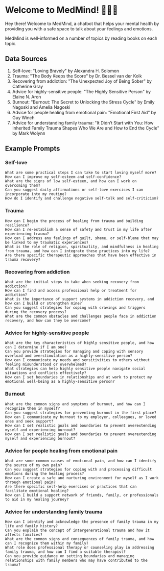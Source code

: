 # Welcome to MedMind! 🚀🧠🤖

Hey there! Welcome to MedMind, a chatbot that helps your mental health by providing you with a safe space to talk about your feelings and emotions.

MedMind is well-informed on a number of topics by reading books on each topic.

## Data Sources
1. Self-love: "Loving Bravely" by Alexandra H. Solomon
2. Trauma: "The Body Keeps the Score" by Dr. Bessel van der Kolk
3. Recovering from addiction: "The Unexpected Joy of Being Sober" by Catherine Gray
4. Advice for highly-sensitive people: "The Highly Sensitive Person" by Elaine N. Aron
5. Burnout: "Burnout: The Secret to Unlocking the Stress Cycle" by Emily Nagoski and Amelia Nagoski
6. Advice for people healing from emotional pain: "Emotional First Aid" by Guy Winch
7. Advice for understanding family trauma: "It Didn’t Start with You: How Inherited Family Trauma Shapes Who We Are and How to End the Cycle" by Mark Wolynn

## Example Prompts
### Self-love
```
What are some practical steps I can take to start loving myself more?
How can I improve my self-esteem and self-confidence?
What are the signs of low self-esteem, and how can I work on overcoming them?
Can you suggest daily affirmations or self-love exercises I can incorporate into my routine?
How do I identify and challenge negative self-talk and self-criticism?
```
### Trauma
```
How can I begin the process of healing from trauma and building resilience?
How can I re-establish a sense of safety and trust in my life after experiencing trauma?
How can I address any feelings of guilt, shame, or self-blame that may be linked to my traumatic experiences?
What is the role of religion, spirituality, and mindfulness in healing from trauma, and how can I integrate these practices into my life?
Are there specific therapeutic approaches that have been effective in trauma recovery?
```
### Recovering from addiction
```
What are the initial steps to take when seeking recovery from addiction?
How can I find and access professional help or treatment for addiction?
What is the importance of support systems in addiction recovery, and how can I build or strengthen mine?
Can you suggest strategies for coping with cravings and triggers during the recovery process?
What are the common obstacles and challenges people face in addiction recovery, and how can they be overcome?
```
### Advice for highly-sensitive people
```
What are the key characteristics of highly sensitive people, and how can I determine if I am one?
Can you provide strategies for managing and coping with sensory overload and overstimulation as a highly-sensitive person?
How can I communicate my needs and sensitivities to others without feeling misunderstood or overwhelmed?
What strategies can help highly sensitive people navigate social situations and conflicts effectively?
How can I set boundaries in relationships and at work to protect my emotional well-being as a highly-sensitive person?
```
### Burnout
```
What are the common signs and symptoms of burnout, and how can I recognize them in myself?
Can you suggest strategies for preventing burnout in the first place?
How can I communicate my burnout to my employer, colleagues, or loved ones and seek support?
How can I set realistic goals and boundaries to prevent overextending myself and experiencing burnout?
How can I set realistic goals and boundaries to prevent overextending myself and experiencing burnout?
```
### Advice for people healing from emotional pain
```
What are some common causes of emotional pain, and how can I identify the source of my own pain?
Can you suggest strategies for coping with and processing difficult emotions during the healing process?
How can I create a safe and nurturing environment for myself as I work through emotional pain?
Are there specific self-help exercises or practices that can facilitate emotional healing?
How can I build a support network of friends, family, or professionals to aid in my healing journey?
```
### Advice for understanding family trauma
```
How can I identify and acknowledge the presence of family trauma in my life and family history?
Can you explain the concept of intergenerational trauma and how it affects families?
What are the common signs and consequences of family trauma, and how can I recognize them within my family?
What role does professional therapy or counseling play in addressing family trauma, and how can I find a suitable therapist?
Can you provide guidance on setting boundaries and managing relationships with family members who may have contributed to the trauma?
```